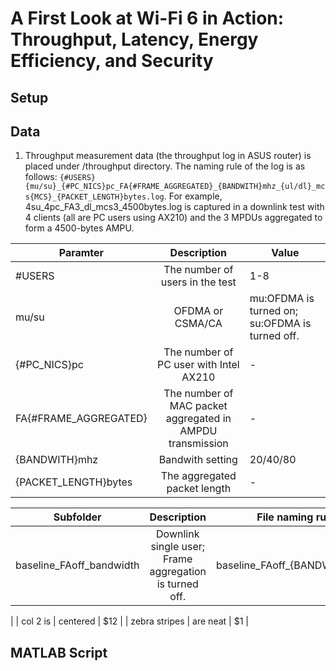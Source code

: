 # A First Look at Wi-Fi 6 in Action: Throughput, Latency, Energy Efficiency, and Security


## Setup
## Data 
1. Throughput measurement data (the throughput log in ASUS router) is placed under /throughput directory.  The naming rule of the log is as follows:
`{#USERS}{mu/su}_{#PC_NICS}pc_FA{#FRAME_AGGREGATED}_{BANDWITH}mhz_{ul/dl}_mcs{MCS}_{PACKET_LENGTH}bytes.log`. For example, 4su_4pc_FA3_dl_mcs3_4500bytes.log is captured in a downlink test with 4 clients (all are PC users using AX210) and the 3 MPDUs aggregated to form a 4500-bytes AMPU. 

| Paramter     | Description           | Value |
| ------------- |:-------------:| -----|
| #USERS    | The number of users in the test |  1-8 |
| mu/su     | OFDMA or CSMA/CA      |  mu:OFDMA is turned on; su:OFDMA is turned off. |
| {#PC_NICS}pc | The number of PC user with Intel AX210    |  - |
|FA{#FRAME_AGGREGATED}| The number of MAC packet aggregated in AMPDU transmission |- |
|{BANDWITH}mhz| Bandwith setting | 20/40/80| 
|{PACKET_LENGTH}bytes| The aggregated packet length| -|




| Subfolder     | Description           | File naming rules  |
| ------------- |:-------------:| -----|
| baseline_FAoff_bandwidth    | Downlink single user; Frame aggregation is turned off. | baseline_FAoff_{BANDWIDTH}MHz
 |
| col 2 is      | centered      |   $12 |
| zebra stripes | are neat      |    $1 |


## MATLAB Script

